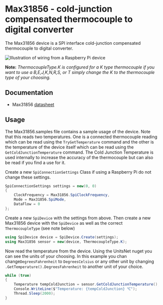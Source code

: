 ﻿# Max31856 - cold-junction compensated thermocouple to digital converter

The Max31856 device is a SPI interface cold-junction compensated thermocouple to digital converter.

![Illustration of wiring from a Raspberry Pi device](device.jpg)

**Note:** _ThermocoupleType.K is configured for a K type thermocouple if you want to use a B,E,J,K,N,R,S, or T simply change the K to the thermocouple type of your choosing._

## Documentation

* Max31856 [datasheet](https://datasheets.maximintegrated.com/en/ds/MAX31856.pdf)

## Usage

The Max31856.samples file contains a sample usage of the device. Note that this reads two temperatures. One is a connected thermocouple reading which can be read using the  ```TryGetTemperature``` command and the other is the temperature of the device itself which can be read using the ```GetColdJunctionTemperature``` command. The Cold Junction Temperature is used internally to increase the accuracy of the thermocouple but can also be read if you find a use for it.

Create a new ```SpiConnectionSettings``` Class if using a Raspberry Pi do not change these settings.

```csharp
SpiConnectionSettings settings = new(0, 0)
{
    ClockFrequency = Max31856.SpiClockFrequency,
    Mode = Max31856.SpiMode,
    DataFlow = 0
};
```

Create a new ```SpiDevice``` with the settings from above. Then create a new Max31856 device with the ```SpiDevice``` as well as the correct ```ThermocoupleType``` (see note below)

```csharp
using SpiDevice device = SpiDevice.Create(settings);
using Max31856 sensor = new(device, ThermocoupleType.K);
```

Now read the temperature from the device. Using the UnitsNet nuget you can see the units of your choosing. In this example you chan change```DegreesFahrenheit``` to ```DegreesCelsius``` or any other unit by changing ```.GetTemperature().DegreesFahrenheit``` to another unit of your choice.

```csharp
while (true)
{
    Temperature tempColdJunction = sensor.GetColdJunctionTemperature();
    Console.WriteLine($"Temperature: {tempColdJunction} ℃");
    Thread.Sleep(2000);
}
```

